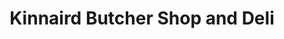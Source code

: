 ---
title: "Kinnaird Butcher Shop and Deli"
url: /larbert/kinnaird-butcher-shop-and-deli/
shop: Metzgerei
---